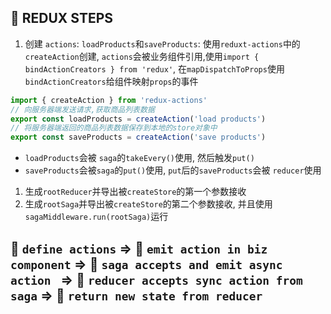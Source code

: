 ## 🔰 REDUX STEPS
1. 创建 `actions`: `loadProducts`和`saveProducts`: 使用`reduxt-actions`中的`createAction`创建, `actions`会被业务组件引用,使用`import { bindActionCreators } from 'redux'`, 在`mapDispatchToProps`使用`bindActionCreators`给组件映射`props`的事件
```js
import { createAction } from 'redux-actions'
// 向服务器端发送请求,获取商品列表数据
export const loadProducts = createAction('load products')
// 将服务器端返回的商品列表数据保存到本地的store对象中
export const saveProducts = createAction('save products')
```
- `loadProducts`会被 `saga`的`takeEvery()`使用, 然后触发`put()`
- `saveProducts`会被`saga`的`put()`使用, `put`后的`saveProducts`会被 `reducer`使用

1. 生成`rootReducer`并导出被`createStore`的第一个参数接收
2. 生成`rootSaga`并导出被`createStore`的第二个参数接收, 并且使用 `sagaMiddleware.run(rootSaga)`运行



## 🚀 `define actions` => 🚀 `emit action in biz component` => 🚀 `saga accepts and emit async action ` => 🚀 `reducer accepts sync action from saga` => 🚀 `return new state from reducer`